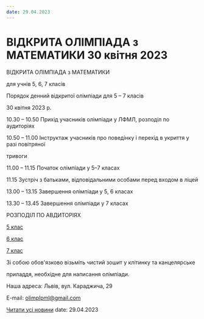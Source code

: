 ```yaml
---
date: 29.04.2023
---
```

# ВІДКРИТА ОЛІМПІАДА з МАТЕМАТИКИ 30 квітня 2023

ВІДКРИТА ОЛІМПІАДА з МАТЕМАТИКИ

для учнів 5, 6, 7 класів

Порядок денний відкритої олімпіади для 5 – 7 класів

30 квітня 2023 р.

10.30 – 10.50 Прихід учасників олімпіади у ЛФМЛ, розподіл по аудиторіях

10.50 – 11.00 Інструктаж учасників про поведінку і перехід в укриття у разі повітряної

тривоги

11.00 – 11.15 Початок олімпіади у 5–7 класах

11.15 Зустріч з батьками, відповідальними особами перед входом в ліцей

13.00 – 13.15 Завершення олімпіади у 5, 6 класах

13.30 – 13.45 Завершення олімпіади у 7 класах

РОЗПОДІЛ ПО АВДИТОРІЯХ

[5 клас](/files/blog/відкрита-олімпіада-з-математики-30-квітня-2023/5-клас_2023.pdf)

[6 клас](/files/blog/відкрита-олімпіада-з-математики-30-квітня-2023/6-клас_2023.pdf)

[7 клас](/files/blog/відкрита-олімпіада-з-математики-30-квітня-2023/7-клас_2023.pdf)

Зі собою обов'язково візьміть чистий зошит у клітинку та канцелярське

приладдя, необхідне для написання олімпіади.

Наша адреса: Львів, вул. Караджича, 29

E-mail: olimplpml@gmail.com

[Читати усі новини](/news)
date: 29.04.2023
